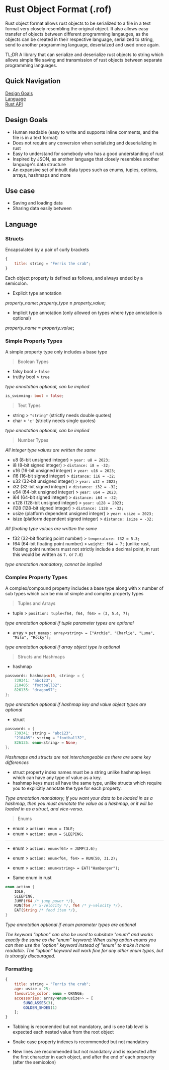 # Rust Object Format (.rof)

Rust object format allows rust objects to be serialized to a file in a text format very closely resembling the original object. It also allows easy transfer of objects between different programming langauges, as the objects can be created in their respective language, serialized to string, send to another programming language, deserialzed and used once again.

TL;DR A library that can serialize and deserialize rust objects to string which allows simple file saving and transmission of rust objects between separate programming languages.

## Quick Navigation

[Design Goals](#design-goals)  
[Language](#language)  
[Rust API](https://github.com/Jamzy01/rof/blob/main/rs/README.md)

## Design Goals

* Human readable (easy to write and supports inline comments, and the file is in a text format)
* Does not require any conversion when serializing and deserializing in rust
* Easy to understand for somebody who has a good understanding of rust
* Inspired by JSON, as another language that closely resembles another language's data structure
* An expansive set of inbuilt data types such as enums, tuples, options, arrays, hashmaps and more

## Use case

* Saving and loading data
* Sharing data easily between

## Language

### Structs

Encapsulated by a pair of curly brackets

```js
{
    title: string = "Ferris the crab";
}
```

Each object property is defined as follows, and always ended by a semicolon.

* Explicit type annotation

_property_name_**:** _property_type_ **=** _property_value_**;**

* Implicit type annotation (only allowed on types where type annotation is optional)

_property_name_ **=** _property_value_**;**

### Simple Property Types

A simple property type only includes a base type

> Boolean Types

* falsy bool > ```false```
* truthy bool > ```true```

_type annotation optional, can be implied_

```rust
is_swimming: bool = false;
```

> Text Types

* string > ```"string"``` (strictly needs double quotes)
* char > ```'c'``` (strictly needs single quotes)

_type annotation optional, can be implied_

> Number Types

_All integer type values are written the same_

* u8 (8-bit unsigned integer) > ```year: u8 = 2023;```
* i8 (8-bit signed integer) > ```distance: i8 = -32;```
* u16 (16-bit unsigned integer) > ```year: u16 = 2023;```
* i16 (16-bit signed integer) > ```distance: i16 = -32;```
* u32 (32-bit unsigned integer) > ```year: u32 = 2023;```
* i32 (32-bit signed integer) > ```distance: i32 = -32;```
* u64 (64-bit unsigned integer) > ```year: u64 = 2023;```
* i64 (64-bit signed integer) > ```distance: i64 = -32;```
* u128 (128-bit unsigned integer) > ```year: u128 = 2023;```
* i128 (128-bit signed integer) > ```distance: i128 = -32;```
* usize (platform dependent unsigned integer) > ```year: usize = 2023;```
* isize (platform dependent signed integer) > ```distance: isize = -32;```

_All floating type values are written the same_

* f32 (32-bit floating point number) > `temperature: f32 = 5.3;`
* f64 (64-bit floating point number) > `weight: f64 = 7;` (unlike rust, floating point numbers must not strictly include a decimal point, in rust this would be written as ```7.``` or ```7.0```)

_type annotation mandatory, cannot be implied_

### Complex Property Types

A complex/compound property includes a base type along with x number of sub types which can be mix of simple and complex property types

> Tuples and Arrays

* tuple > ```position: tuple<f64, f64, f64> = (3, 5.4, 7);```

_type annotation optional if tuple parameter types are optional_

* array > ```pet_names: array<string> = ["Archie", "Charlie", "Luna", "Milo", "Rocky"];```

_type annotation optional if array object type is optional_

> Structs and Hashmaps

* hashmap

```rust
passwords: hashmap<u16, string> = {
    739341: "abc123";
    210405: "football32";
    826135: "dragon97";
};
```

_type annotation optional if hashmap key and value object types are optional_

* struct

```rust
passwords = {
    739341: string = "abc123",
    "210405": string = "football32",
    826135: enum<string> = None;
};
```

_Hashmaps and structs are not interchangeable as there are some key differences_

* struct property index names must be a string unlike hashmap keys which can have any type of value as a key.
* hashmap keys must all have the same type, unlike structs which require you to explicitly annotate the type for each property.

_Type annotation mandatory; If you want your data to be loaded in as a hashmap, then you must annotate the value as a hashmap, or it will be loaded in as a struct, and vice-versa._

> Enums

* enum > ```action: enum = IDLE;```
* enum > ```action: enum = SLEEPING;```

***

* enum > ```action: enum<f64> = JUMP(3.6);```
* enum > ```action: enum<f64, f64> = RUN(50, 31.2);```
* enum > ```action: enum<string> = EAT("Hamburger");```

* Same enum in rust

```rust
enum action {
    IDLE,
    SLEEPING,
    JUMP(f64 /* jump power */),
    RUN(f64 /* x-velocity */, f64 /* y-velocity */),
    EAT(String /* food item */),
}
```

_Type annotation optional if enum parameter types are optional_

_The keyword "option" can also be used to subsitute "enum" and works exactly the same as the "enum" keyword; When using option enums you can then use the "option" keyword instead of "enum" to make it more readable. The "option" keyword will work fine for any other enum types, but is strongly discouraged._

### Formatting

```js
{
    title: string = "Ferris the crab";
    age: usize = 25;
    favourite_color: enum = ORANGE;
    accessories: array<enum<usize>> = [
        SUNGLASSES(3),
        GOLDEN_SHOES(1)
    ];
}
```

* Tabbing is recomended but not mandatory, and is one tab level is expected each nested value from the root object

* Snake case property indexes is recommended but not mandatory

* New lines are recommended but not mandatory and is expected after the first character in each object, and after the end of each property (after the semicolon)